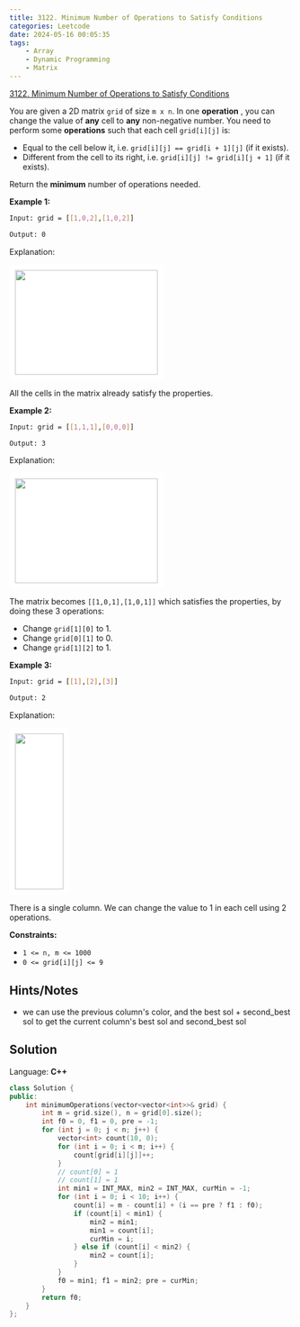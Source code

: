 ```yaml
---
title: 3122. Minimum Number of Operations to Satisfy Conditions
categories: Leetcode
date: 2024-05-16 00:05:35
tags:
    - Array
    - Dynamic Programming
    - Matrix
---
```


[3122. Minimum Number of Operations to Satisfy Conditions](https://leetcode.com/problems/minimum-number-of-operations-to-satisfy-conditions/description/)

You are given a 2D matrix `grid` of size `m x n`. In one **operation** , you can change the value of **any**  cell to **any**  non-negative number. You need to perform some **operations**  such that each cell `grid[i][j]` is:

- Equal to the cell below it, i.e. `grid[i][j] == grid[i + 1][j]` (if it exists).
- Different from the cell to its right, i.e. `grid[i][j] != grid[i][j + 1]` (if it exists).

Return the **minimum**  number of operations needed.

**Example 1:**

```bash
Input: grid = [[1,0,2],[1,0,2]]

Output: 0
```

Explanation:

**<img alt="" src="https://assets.leetcode.com/uploads/2024/04/15/examplechanged.png" style="width: 254px; height: 186px; padding: 10px; background: rgb(255, 255, 255); border-radius: 0.5rem; --darkreader-inline-bgimage: initial; --darkreader-inline-bgcolor: #242729;" data-darkreader-inline-bgimage="" data-darkreader-inline-bgcolor="">**

All the cells in the matrix already satisfy the properties.

**Example 2:**

```bash
Input: grid = [[1,1,1],[0,0,0]]

Output: 3
```

Explanation:

**<img alt="" src="https://assets.leetcode.com/uploads/2024/03/27/example21.png" style="width: 254px; height: 186px; padding: 10px; background: rgb(255, 255, 255); border-radius: 0.5rem; --darkreader-inline-bgimage: initial; --darkreader-inline-bgcolor: #242729;" data-darkreader-inline-bgimage="" data-darkreader-inline-bgcolor="">**

The matrix becomes `[[1,0,1],[1,0,1]]` which satisfies the properties, by doing these 3 operations:

- Change `grid[1][0]` to 1.
- Change `grid[0][1]` to 0.
- Change `grid[1][2]` to 1.

**Example 3:**

```bash
Input: grid = [[1],[2],[3]]

Output: 2
```

Explanation:

<img alt="" src="https://assets.leetcode.com/uploads/2024/03/31/changed.png" style="width: 86px; height: 277px; padding: 10px; background: rgb(255, 255, 255); border-radius: 0.5rem; --darkreader-inline-bgimage: initial; --darkreader-inline-bgcolor: #242729;" data-darkreader-inline-bgimage="" data-darkreader-inline-bgcolor="">

There is a single column. We can change the value to 1 in each cell using 2 operations.

**Constraints:**

- `1 <= n, m <= 1000`
- `0 <= grid[i][j] <= 9`

## Hints/Notes

- we can use the previous column's color, and the best sol + second_best sol to get the current column's best sol and second_best sol

## Solution

Language: **C++**

```C++
class Solution {
public:
    int minimumOperations(vector<vector<int>>& grid) {
        int m = grid.size(), n = grid[0].size();
        int f0 = 0, f1 = 0, pre = -1;
        for (int j = 0; j < n; j++) {
            vector<int> count(10, 0);
            for (int i = 0; i < m; i++) {
                count[grid[i][j]]++;
            }
            // count[0] = 1
            // count[1] = 1
            int min1 = INT_MAX, min2 = INT_MAX, curMin = -1;
            for (int i = 0; i < 10; i++) {
                count[i] = m - count[i] + (i == pre ? f1 : f0);
                if (count[i] < min1) {
                    min2 = min1;
                    min1 = count[i];
                    curMin = i;
                } else if (count[i] < min2) {
                    min2 = count[i];
                }
            }
            f0 = min1; f1 = min2; pre = curMin;
        }
        return f0;
    }
};
```
